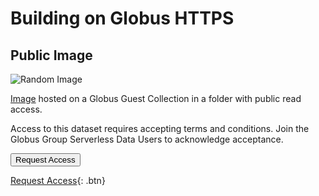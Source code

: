 # Building on Globus HTTPS

## Public Image

![Random Image](https://g-e77286.ca528.03c0.data.globus.org/public/unostentation-exhalation.png)

[Image](https://g-e77286.ca528.03c0.data.globus.org/public/unostentation-exhalation.png)
hosted on a Globus Guest Collection in a folder with public read access.

Access to this dataset requires accepting terms and conditions. Join
the Globus Group Serverless Data Users to acknowledge acceptance. 


<button name="button" target="_blank" onclick="https://app.globus.org/groups/260da91f-3496-11ed-b941-972795fc9504/join">Request Access</button>

		  
[Request Access]("https://app.globus.org/groups/260da91f-3496-11ed-b941-972795fc9504/join"){: .btn}
